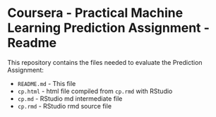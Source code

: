 # Coursera - Practical Machine Learning Prediction Assignment - Readme

This repository contains the files needed to evaluate the Prediction Assignment:
  * `README.md` - This file
  * `cp.html` - html file compiled from `cp.rmd` with RStudio 
  * `cp.md` - RStudio md intermediate file
  * `cp.rmd` - RStudio rmd source file
  
  
